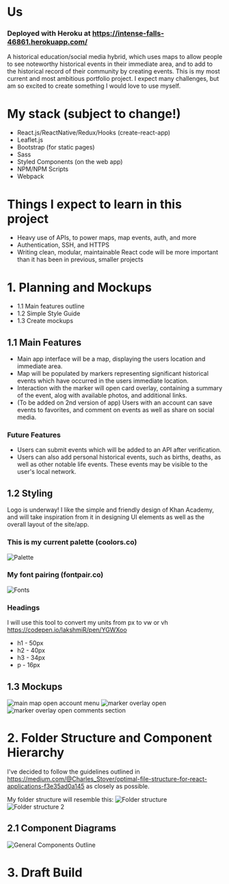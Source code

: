 # Us 
### Deployed with Heroku at https://intense-falls-46861.herokuapp.com/

A historical education/social media hybrid, which uses maps to allow people to see noteworthy historical events in their immediate area, and to add to the historical record of their community by creating events.
This is my most current and most ambitious portfolio project. I expect many challenges, but am so excited to create something I would love to use myself.

# My stack (subject to change!)

- React.js/ReactNative/Redux/Hooks (create-react-app)
- Leaflet.js
- Bootstrap (for static pages)
- Sass
- Styled Components (on the web app)
- NPM/NPM Scripts
- Webpack

# Things I expect to learn in this project

- Heavy use of APIs, to power maps, map events, auth, and more
- Authentication, SSH, and HTTPS
- Writing clean, modular, maintainable React code will be more important than it has been in previous, smaller projects

# 1. Planning and Mockups

- 1.1 Main features outline
- 1.2 Simple Style Guide
- 1.3 Create mockups

## 1.1 Main Features

- Main app interface will be a map, displaying the users location and immediate area.
- Map will be populated by markers representing significant historical events which have occurred in the users immediate location.
- Interaction with the marker will open card overlay, containing a summary of the event, alog with available photos, and additional links.
- (To be added on 2nd version of app) Users with an account can save events to favorites, and comment on events as well as share on social media.

### Future Features

- Users can submit events which will be added to an API after verification.
- Users can also add personal historical events, such as births, deaths, as well as other notable life events. These events may be visible to the user's local network.

## 1.2 Styling

Logo is underway!
I like the simple and friendly design of Khan Academy, and will take inspiration from it in designing UI elements as well as the overall layout of the site/app.

### This is my current palette (coolors.co)

![Palette](https://github.com/francoisboulou/us-history-maps/blob/master/src/assets/images/README/styles/palette.PNG)

### My font pairing (fontpair.co)

![Fonts](https://github.com/francoisboulou/us-history-maps/blob/master/src/assets/images/README/styles/fonts.PNG)

### Headings

I will use this tool to convert my units from px to vw or vh https://codepen.io/lakshmiR/pen/YGWXoo

- h1 - 50px
- h2 - 40px
- h3 - 34px
- p - 16px

## 1.3 Mockups

![main map open account menu](https://github.com/francoisboulou/us-history-maps/blob/master/src/assets/images/README/mockup/UI/mainViewOpenMenu.jpg)
![marker overlay open](https://github.com/francoisboulou/us-history-maps/blob/master/src/assets/images/README/mockup/UI/overlayView.jpg)
![marker overlay open comments section](https://github.com/francoisboulou/us-history-maps/blob/master/src/assets/images/README/mockup/UI/overlayScrolled.jpg)

# 2. Folder Structure and Component Hierarchy

I've decided to follow the guidelines outlined in https://medium.com/@Charles_Stover/optimal-file-structure-for-react-applications-f3e35ad0a145 as closely as possible.

My folder structure will resemble this:
![Folder structure](https://github.com/francoisboulou/us-history-maps/blob/master/src/assets/images/README/folder%20structure/structure_1.PNG)
![Folder structure 2](https://github.com/francoisboulou/us-history-maps/blob/master/src/assets/images/README/folder%20structure/structure_2.PNG)

## 2.1 Component Diagrams

![General Components Outline](https://github.com/francoisboulou/us-history-maps/blob/master/src/assets/images/README/component%20diagrams/componentDiagram_1.jpg)


# 3. Draft Build

